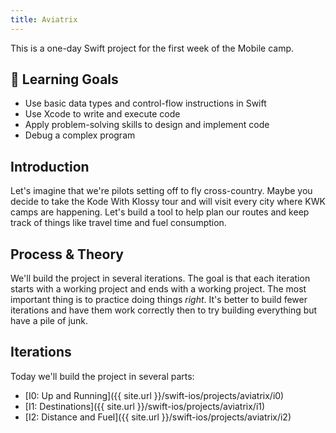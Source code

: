 ```yaml
---
title: Aviatrix
---
```


This is a one-day Swift project for the first week of the Mobile camp.

## 🎯 Learning Goals

* Use basic data types and control-flow instructions in Swift
* Use Xcode to write and execute code
* Apply problem-solving skills to design and implement code
* Debug a complex program

## Introduction

Let's imagine that we're pilots setting off to fly cross-country. Maybe you decide to take the Kode With Klossy tour and will visit every city where KWK camps are happening. Let's build a tool to help plan our routes and keep track of things like travel time and fuel consumption.

## Process & Theory

We'll build the project in several iterations. The goal is that each iteration starts with a working project and ends with a working project. The most important thing is to practice doing things *right*. It's better to build fewer iterations and have them work correctly then to try building everything but have a pile of junk.

## Iterations

Today we'll build the project in several parts:

* [I0: Up and Running]({{ site.url }}/swift-ios/projects/aviatrix/i0)
* [I1: Destinations]({{ site.url }}/swift-ios/projects/aviatrix/i1)
* [I2: Distance and Fuel]({{ site.url }}/swift-ios/projects/aviatrix/i2)
